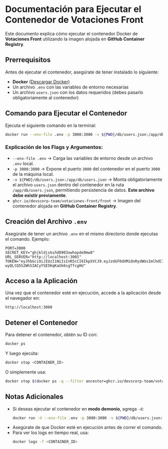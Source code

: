 # Documentación para Ejecutar el Contenedor de Votaciones Front

Este documento explica cómo ejecutar el contenedor Docker de **Votaciones Front** utilizando la imagen alojada en **GitHub Container Registry**.

## Prerrequisitos
Antes de ejecutar el contenedor, asegúrate de tener instalado lo siguiente:
- **Docker** ([Descargar Docker](https://docs.docker.com/get-docker/))
- Un archivo `.env` con las variables de entorno necesarias
- Un archivo `users.json` con los datos requeridos (debes pasarlo obligatoriamente al contenedor)

## Comando para Ejecutar el Contenedor
Ejecuta el siguiente comando en la terminal:
```bash
docker run --env-file .env -p 3000:3000 -v ${PWD}/db/users.json:/app/db/users.json ghcr.io/devscorp-team/votaciones-front/front
```

### Explicación de los Flags y Argumentos:
- `--env-file .env` → Carga las variables de entorno desde un archivo `.env` local.
- `-p 3000:3000` → Expone el puerto `3000` del contenedor en el puerto `3000` de la máquina local.
- `-v ${PWD}/db/users.json:/app/db/users.json` → Monta obligatoriamente el archivo `users.json` dentro del contenedor en la ruta `/app/db/users.json`, permitiendo persistencia de datos. **Este archivo debe existir previamente**.
- `ghcr.io/devscorp-team/votaciones-front/front` → Imagen del contenedor alojada en **GitHub Container Registry**.

## Creación del Archivo `.env`
Asegúrate de tener un archivo `.env` en el mismo directorio donde ejecutas el comando. Ejemplo:
```env
PORT=3000
SECRET_KEY="ghjkldjsksñd8903owhopde9mw8"
URL_SERVER="http://localhost:3001"
TOKEN="eyJhbGciOiJIUzI1NiIsInR5cCI6IkpXVCJ9.eyJzdGF0dXMiOnRydWUsImlhdCI6MTc0MTEyNzg1MSwiZXhwIjoxNzQxMjE0MjUxfQ.aZzYZU9-wyQLtQ5S2WhSIACyYSE5KqKaUk6sgTfcgHU"
```

## Acceso a la Aplicación
Una vez que el contenedor esté en ejecución, accede a la aplicación desde el navegador en:
```
http://localhost:3000
```

## Detener el Contenedor
Para detener el contenedor, obtén su ID con:
```bash
docker ps
```
Y luego ejecúta:
```bash
docker stop <CONTAINER_ID>
```
O simplemente usa:
```bash
docker stop $(docker ps -q --filter ancestor=ghcr.io/devscorp-team/votaciones-front/front)
```

## Notas Adicionales
- Si deseas ejecutar el contenedor en **modo demonio**, agrega `-d`:
  ```bash
  docker run -d --env-file .env -p 3000:3000 -v ${PWD}/db/users.json:/app/db/users.json ghcr.io/devscorp-team/votaciones-front/front
  ```
- Asegúrate de que Docker esté en ejecución antes de correr el comando.
- Para ver los logs en tiempo real, usa:
  ```bash
  docker logs -f <CONTAINER_ID>
  ```
